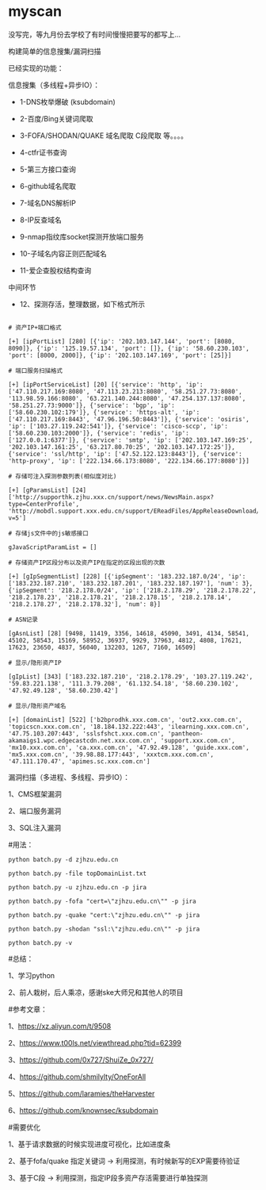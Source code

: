 # myscan

没写完，等九月份去学校了有时间慢慢把要写的都写上...

构建简单的信息搜集/漏洞扫描

已经实现的功能：

信息搜集（多线程+异步IO）：

- 1-DNS枚举爆破 (ksubdomain) 

- 2-百度/Bing关键词爬取 

- 3-FOFA/SHODAN/QUAKE 域名爬取 C段爬取 等。。。。

- 4-ctfr证书查询

- 5-第三方接口查询

- 6-github域名爬取

- 7-域名DNS解析IP

- 8-IP反查域名

- 9-nmap指纹库socket探测开放端口服务

- 10-子域名内容正则匹配域名

- 11-爱企查股权结构查询

中间环节

- 12、探测存活，整理数据，如下格式所示  
```

# 资产IP+端口格式

[+] [ipPortList] [280] [{'ip': '202.103.147.144', 'port': [8080, 8090]}, {'ip': '125.19.57.134', 'port': []}, {'ip': '58.60.230.103', 'port': [8000, 2000]}, {'ip': '202.103.147.169', 'port': [25]}]

# 端口服务扫描格式

[+] [ipPortServiceList] [20] [{'service': 'http', 'ip': ['47.110.217.169:8080', '47.113.23.213:8080', '58.251.27.73:8080', '113.98.59.166:8080', '63.221.140.244:8080', '47.254.137.137:8080', '58.251.27.73:9000']}, {'service': 'bgp', 'ip': ['58.60.230.102:179']}, {'service': 'https-alt', 'ip': ['47.110.217.169:8443', '47.96.196.50:8443']}, {'service': 'osiris', 'ip': ['103.27.119.242:541']}, {'service': 'cisco-sccp', 'ip': ['58.60.230.103:2000']}, {'service': 'redis', 'ip': ['127.0.0.1:6377']}, {'service': 'smtp', 'ip': ['202.103.147.169:25', '202.103.147.161:25', '63.217.80.70:25', '202.103.147.172:25']}, {'service': 'ssl/http', 'ip': ['47.52.122.123:8443']}, {'service': 'http-proxy', 'ip': ['222.134.66.173:8080', '222.134.66.177:8080']}]

# 存储可注入探测参数列表(相似度对比)

[+] [gParamsList] [24] ['http://supporthk.zjhu.xxx.cn/support/news/NewsMain.aspx?type=CenterProfile', 'http://mobdl.support.xxx.edu.cn/support/EReadFiles/AppReleaseDownload/chapter_en.htm?v=5']

# 存储js文件中的js敏感接口

gJavaScriptParamList = []

# 存储资产IP区段分布以及资产IP在指定的区段出现的次数

[+] [gIpSegmentList] [228] [{'ipSegment': '183.232.187.0/24', 'ip': ['183.232.187.210', '183.232.187.201', '183.232.187.197'], 'num': 3}, {'ipSegment': '218.2.178.0/24', 'ip': ['218.2.178.29', '218.2.178.22', '218.2.178.23', '218.2.178.21', '218.2.178.15', '218.2.178.14', '218.2.178.27', '218.2.178.32'], 'num': 8}]

# ASN记录

[gAsnList] [28] [9498, 11419, 3356, 14618, 45090, 3491, 4134, 58541, 45102, 58543, 15169, 58952, 36937, 9929, 37963, 4812, 4808, 17621, 17623, 23650, 4837, 56040, 132203, 1267, 7160, 16509]

# 显示/隐形资产IP
 
[gIpList] [343] ['183.232.187.210', '218.2.178.29', '103.27.119.242', '59.83.221.138', '111.3.79.208', '61.132.54.18', '58.60.230.102', '47.92.49.128', '58.60.230.42']

# 显示/隐形资产域名

[+] [domainList] [522] ['b2bprodhk.xxx.com.cn', 'out2.xxx.com.cn', 'topicscn.xxx.com.cn', '18.184.132.222:443', 'ilearning.xxx.com.cn', '47.75.103.207:443', 'sslsfshct.xxx.com.cn', 'pantheon-akamaigs1.wpc.edgecastcdn.net.xxx.com.cn', 'support.xxx.com.cn', 'mx10.xxx.com.cn', 'ca.xxx.com.cn', '47.92.49.128', 'guide.xxx.com', 'mx5.xxx.com.cn', '39.98.88.177:443', 'xxxtcm.xxx.com.cn', '47.111.170.47', 'apimes.sc.xxx.com.cn']
```

漏洞扫描（多进程、多线程、异步IO）：

1、CMS框架漏洞

2、端口服务漏洞

3、SQL注入漏洞

#用法：

```angular2
python batch.py -d zjhzu.edu.cn

python batch.py -file topDomainList.txt

python batch.py -u zjhzu.edu.cn -p jira

python batch.py -fofa "cert=\"zjhzu.edu.cn\"" -p jira

python batch.py -quake "cert:\"zjhzu.edu.cn\"" -p jira

python batch.py -shodan "ssl:\"zjhzu.edu.cn\"" -p jira

python batch.py -v
```

#总结：

1、学习python

2、前人栽树，后人乘凉，感谢ske大师兄和其他人的项目

#参考文章：

1、https://xz.aliyun.com/t/9508

2、https://www.t00ls.net/viewthread.php?tid=62399

3、https://github.com/0x727/ShuiZe_0x727/

4、https://github.com/shmilylty/OneForAll

5、https://github.com/laramies/theHarvester

6、https://github.com/knownsec/ksubdomain

#需要优化

1、基于请求数据的时候实现进度可视化，比如进度条

2、基于fofa/quake 指定关键词 -> 利用探测，有时候新写的EXP需要待验证

3、基于C段 -> 利用探测，指定IP段多资产存活需要进行单独探测


